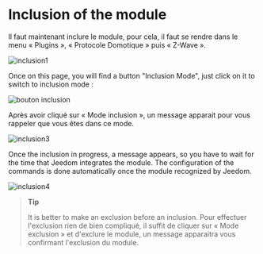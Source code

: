 # Inclusion of the module

Il faut maintenant inclure le module, pour cela, il faut se rendre dans le menu « Plugins », « Protocole Domotique » puis « Z-Wave ».

![inclusion1](images/plugin/inclusion1.jpg)

Once on this page, you will find a button "Inclusion Mode", just click on it to switch to inclusion mode :

![bouton inclusion](images/plugin/bouton_inclusion.jpg)

Après avoir cliqué sur « Mode inclusion », un message apparait pour vous rappeler que vous êtes dans ce mode.

![inclusion3](images/plugin/inclusion3.jpg)

Once the inclusion in progress, a message appears, so you have to wait for the time that Jeedom integrates the module. The configuration of the commands is done automatically once the module recognized by Jeedom.

![inclusion4](images/plugin/inclusion4.jpg)

> **Tip**
>
> It is better to make an exclusion before an inclusion. Pour effectuer l'exclusion rien de bien compliqué, il suffit de cliquer sur « Mode exclusion » et d'exclure le module, un message apparaitra vous confirmant l'exclusion du module.
